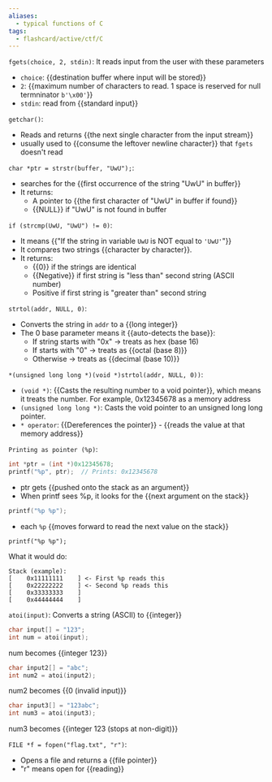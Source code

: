 ```yaml
---
aliases:
  - typical functions of C
tags:
  - flashcard/active/ctf/C
---
```


`fgets(choice, 2, stdin)`:
It reads input from the user with these parameters
- `choice`: {{destination buffer where input will be stored}}
- `2`: {{maximum number of characters to read. 1 space is reserved for null termninator `b'\x00'`}}
- `stdin`: read from {{standard input}} <!--SR:!2025-02-03,4,272!2025-02-02,3,252!2025-02-02,3,250-->

`getchar()`:
- Reads and returns {{the next single character from the input stream}}
- usually used to {{consume the leftover newline character}} that `fgets` doesn't read <!--SR:!2025-02-02,3,251!2025-02-02,3,251-->

`char *ptr = strstr(buffer, "UwU");`:
- searches for the {{first occurrence of the string "UwU" in buffer}}
- It returns:
  - A pointer to {{the first character of "UwU" in buffer if found}}
  - {{NULL}} if "UwU" is not found in buffer <!--SR:!2025-02-02,3,251!2025-02-02,3,251!2025-02-03,4,272-->

`if (strcmp(UwU, "UwU") != 0)`:
- It means {{"If the string in variable `UwU` is NOT equal to `'UwU'`"}}
- It compares two strings {{character by character}}.
- It returns:
  - {{0}} if the strings are identical
  - {{Negative}} if first string is "less than" second string (ASCII number)
  - Positive if first string is "greater than" second string <!--SR:!2025-02-02,3,251!2025-02-02,3,251!2025-02-03,4,272!2025-02-03,4,270-->

`strtol(addr, NULL, 0)`:
- Converts the string in `addr` to a {{long integer}}
- The 0 base parameter means it {{auto-detects the base}}:
  - If string starts with "0x" -> treats as hex (base 16)
  - If starts with "0" -> treats as {{octal (base 8)}}
  - Otherwise -> treats as {{decimal (base 10)}} <!--SR:!2025-02-02,3,251!2025-02-02,3,251!2025-02-02,3,251!2025-02-02,3,251-->

`*(unsigned long long *)(void *)strtol(addr, NULL, 0))`:
- `(void *)`: {{Casts the resulting number to a void pointer}}, which means it treats the number. For example, 0x12345678 as a memory address
- `(unsigned long long *)`: Casts the void pointer to an unsigned long long pointer.
- `* operator`: {{Dereferences the pointer}} - {{reads the value at that memory address}} <!--SR:!2025-02-02,3,251!2025-02-03,4,271!2025-02-02,3,250-->


`Printing as pointer (%p)`:
```C
int *ptr = (int *)0x12345678;
printf("%p", ptr);  // Prints: 0x12345678
```
- ptr gets {{pushed onto the stack as an argument}}
- When printf sees %p, it looks for the {{next argument on the stack}}
```C
printf("%p %p");
```
- each `%p` {{moves forward to read the next value on the stack}}
```
printf("%p %p");
```
What it would do:
```
Stack (example):
[    0x11111111    ] <- First %p reads this
[    0x22222222    ] <- Second %p reads this
[    0x33333333    ]
[    0x44444444    ]
```
<!--SR:!2025-02-02,3,251!2025-02-02,3,250!2025-02-02,3,250-->

`atoi(input)`:
Converts a string (ASCII) to {{integer}}
```C
char input[] = "123";
int num = atoi(input);  
```
num becomes {{integer 123}}
```C
char input2[] = "abc";
int num2 = atoi(input2);  
```
num2 becomes {{0 (invalid input)}}
```C
char input3[] = "123abc";
int num3 = atoi(input3);  
```
num3 becomes {{integer 123 (stops at non-digit)}} <!--SR:!2025-02-02,3,251!2025-02-02,3,250!2025-02-02,3,250!2025-02-02,3,250-->

`FILE *f = fopen("flag.txt", "r")`:
- Opens a file and returns a {{file pointer}}
- "r" means open for {{reading}} <!--SR:!2025-02-02,3,250!2025-02-02,3,251-->


